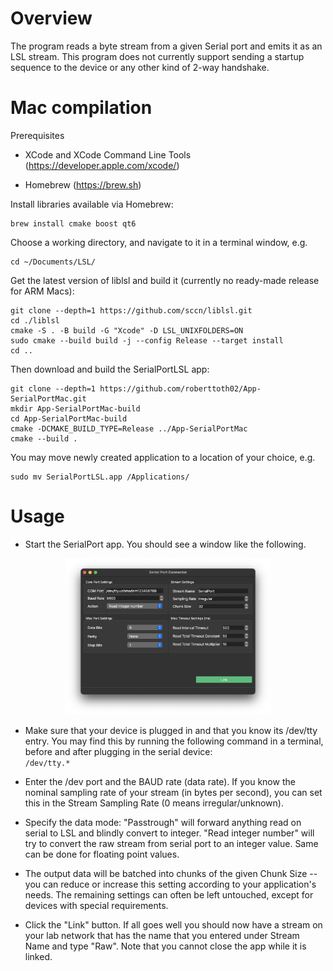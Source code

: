 # Overview

The program reads a byte stream from a given Serial port and emits it as an LSL stream. 
This program does not currently support sending a startup sequence to the device or any other kind of 2-way handshake.

# Mac compilation

Prerequisites

  * XCode and XCode Command Line Tools (https://developer.apple.com/xcode/)

  * Homebrew (https://brew.sh)

Install libraries available via Homebrew:

    brew install cmake boost qt6

Choose a working directory, and navigate to it in a terminal window, e.g.

    cd ~/Documents/LSL/

Get the latest version of liblsl and build it (currently no ready-made release for ARM Macs):

    git clone --depth=1 https://github.com/sccn/liblsl.git
    cd ./liblsl
    cmake -S . -B build -G "Xcode" -D LSL_UNIXFOLDERS=ON 
    sudo cmake --build build -j --config Release --target install
    cd ..

Then download and build the SerialPortLSL app:

    git clone --depth=1 https://github.com/roberttoth02/App-SerialPortMac.git    
    mkdir App-SerialPortMac-build
    cd App-SerialPortMac-build
    cmake -DCMAKE_BUILD_TYPE=Release ../App-SerialPortMac
    cmake --build .

You may move newly created application to a location of your choice, e.g.

    sudo mv SerialPortLSL.app /Applications/


# Usage
  * Start the SerialPort app. You should see a window like the following.
  <p align="center">
    <img src="serialport.png" alt="Description" width="65%">
  </p>
  
  * Make sure that your device is plugged in and that you know its /dev/tty entry. You may find this by running the following command in a terminal, before and after plugging in the serial device:<br />
    `/dev/tty.*`
  
  * Enter the /dev port and the BAUD rate (data rate). If you know the nominal sampling rate of your stream (in bytes per second), you can set this in the Stream Sampling Rate (0 means irregular/unknown).
  
  * Specify the data mode: "Passtrough" will forward anything read on serial to LSL and blindly convert to integer. "Read integer number" will try to convert the raw stream from serial port to an integer value. Same can be done for floating point values.

  * The output data will be batched into chunks of the given Chunk Size -- you can reduce or increase this setting according to your application's needs. The remaining settings can often be left untouched, except for devices with special requirements.

  * Click the "Link" button. If all goes well you should now have a stream on your lab network that has the name that you entered under Stream Name and type "Raw". Note that you cannot close the app while it is linked.

